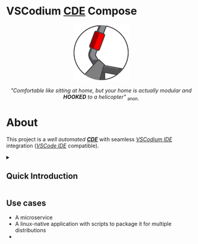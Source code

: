 # VSCodium [CDE](https://github.com/wav3m1nd3d/ade-spec/README.md#CDE "Containerized Development Environment Specifications" ) Compose

<div align=center>
	<picture>
  		<source media="(prefers-color-scheme: dark)" srcset="docs/images/cde-dark-mini.svg">
  		<source media="(prefers-color-scheme: light)" srcset="docs/images/cde-mini.svg">
  		<img alt="CDE Logo" src="docs/images/cde-mini.svg" height="150">
	</picture>
</div>
<p align=center>
	<i>"Comfortable like sitting at home, but your home is actually modular and <b>HOOKED</b> to a helicopter"</i> <sub>anon.</sub>
</p>


# About

This project is a _well automated_ [_**CDE**_](https://github.com/wav3m1nd3d/ade-spec/README.md#CDE "Containerized Development Environment Specification") with seamless [_VSCodium IDE_](https://vscodium.com "VSCodium IDE Website") integration ([_VSCode IDE_](https://code.visualstudio.com "VSCode IDE Website") compatible).


<details closed>

<summary>
	<h2>Quick Introduction</h2>
</summary>

A _**C**ontainerized **D**evelopemnt **E**nvironment_, so one that uses technologies like [Podman](https://podman.io/) or [Docker](https://docs.docker.com) and industry de-facto-standards like [compose specification](https://compose-spec.io/) as its abstraction layers to provide a reliable in operation and flexible in configuration basis for cross-platfrom developement ( Linux / Windows WSL2 / Mac ) with a lot more automatizations than usually is given to a developer:

* Single command to setup your projects.
* A new directory, `git subtree add`, and a quick `.env` edit is required to start using this CDE in your workflow.
* GitHub Templates are available for new projects with sane defaults and popular software stacks.
* Add your own software stack without losing ease of use.

_Some **positive** considerations:_

* Doesn't pollute your machine with developent dependencies (that can bork your OS if mishandled), and configurations of software you use for other means.
* Doesn't use your storage as much as minimum of ~30GB per image each virtual machine for a different environment and/or project.
* Native for containerized workloads, and with with a little tinkering can be ported to baremetal Linux.
* Doesn't use as much RAM as a conventional VM solution.

_Some **negative** considerations:_

* Can't easily replicate environments of Mac, Windows, Mobile-native development projects, you better consider something similar to a VM solution, like a [_VDE (coming soon)_]()
* GPU support? (niether the maintainer knows if it's possible and can be automatized)
* Graphics support? (planned, but odds are high that it won't be as bare-metal performance)
* Some basic dependencies are still present _(they better be installed on your machine if you respect your time and your machine)_.

</details>

## Use cases

* A microservice
* A linux-native application with scripts to package it for multiple distributions
* 